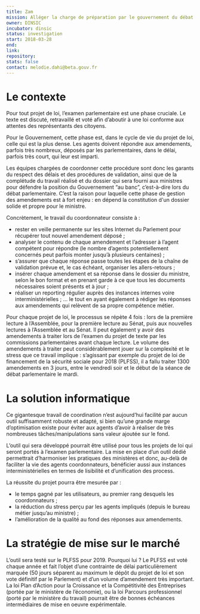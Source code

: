 ```yaml
---
title: Zam
mission: Alléger la charge de préparation par le gouvernement du débat parlementaire.
owner: DINSIC
incubator: dinsic
status: investigation
start: 2018-03-28
end:
link:
repository:
stats: false
contact: melodie.dahi@beta.gouv.fr
---
```

# Le contexte

Pour tout projet de loi, l’examen parlementaire est une phase cruciale. Le texte est discuté, retravaillé et voté afin d’aboutir à une loi conforme aux attentes des représentants des citoyens.

Pour le Gouvernement, cette phase est, dans le cycle de vie du projet de loi, celle qui est la plus dense. Les agents doivent répondre aux amendements, parfois très nombreux, déposés par les parlementaires, dans le délai, parfois très court, qui leur est imparti.

Les équipes chargées de coordonner cette procédure sont donc les garants du respect des délais et des procédures de validation, ainsi que de la complétude du travail réalisé et du dossier qui sera fourni aux ministres pour défendre la position du Gouvernement “au banc”, c’est-à-dire lors du débat parlementaire. C’est la raison pour laquelle cette phase de gestion des amendements est à fort enjeu : en dépend la constitution d'un dossier solide et propre pour le ministre.

Concrètement, le travail du coordonnateur consiste à :
- rester en veille permanente sur les sites Internet du Parlement pour récupérer tout nouvel amendement déposé ;
- analyser le contenu de chaque amendement et l’adresser à l’agent compétent pour répondre (le nombre d’agents potentiellement concernés peut parfois monter jusqu’à plusieurs centaines) ;
- s’assurer que chaque réponse passe toutes les étapes de la chaîne de validation prévue et, le cas échéant, organiser les allers-retours ;
- insérer chaque amendement et sa réponse dans le dossier du ministre, selon le bon format et en prenant garde à ce que tous les documents nécessaires soient présents et à jour ;
- réaliser un reporting régulier auprès des instances internes voire interministérielles ;
... le tout en ayant également à rédiger les réponses aux amendements qui relèvent de sa propre compétence métier.

Pour chaque projet de loi, le processus se répète 4 fois : lors de la première lecture à l’Assemblée, pour la première lecture au Sénat, puis aux nouvelles lectures à l’Assemblée et au Sénat. Il peut également y avoir des amendements à traiter lors de l’examen du projet de texte par les commissions parlementaires avant chaque lecture. 
Le volume des amendements à traiter peut considérablement jouer sur la complexité et le stress que ce travail implique : s’agissant par exemple du projet de loi de financement de la sécurité sociale pour 2018 (PLFSS), il a fallu traiter 1300 amendements en 3 jours, entre le vendredi soir et le début de la séance de débat parlementaire le mardi.

# La solution informatique

Ce gigantesque travail de coordination n’est aujourd’hui facilité par aucun outil suffisamment robuste et adapté, si bien qu’une grande marge d’optimisation existe pour éviter aux agents d’avoir à réaliser de très nombreuses tâches/manipulations sans valeur ajoutée sur le fond.

L’outil qui sera développé pourrait être utilisé pour tous les projets de loi qui seront portés à l’examen parlementaire. La mise en place d’un outil dédié permettrait d’harmoniser les pratiques des ministères et donc, au-delà de faciliter la vie des agents coordonnateurs, bénéficier aussi aux instances interministérielles en termes de lisibilité et d’unification des process.

La réussite du projet pourra être mesurée par :
- le temps gagné par les  utilisateurs, au premier rang desquels les coordonnateurs ;
- la réduction du stress perçu par les agents impliqués (depuis le bureau métier jusqu’au ministre) ;
- l’amélioration de la qualité au fond des réponses aux amendements.

# La stratégie de mise sur le marché

L’outil sera testé sur le PLFSS pour 2019. Pourquoi lui ? Le PLFSS est voté chaque année et fait l’objet d’une contrainte de délai particulièrement marquée (50 jours séparent au maximum le dépôt du projet de loi et son vote définitif par le Parlement) et d’un volume d’amendement très important. 
La loi Plan d’Action pour la Croissance et la Compétitivité des Entreprises (portée par le ministère de l’économie), ou la loi Parcours professionnel (porté par le ministère du travail) pourrait être de bonnes échéances intermédiaires de mise en oeuvre expérimentale.

